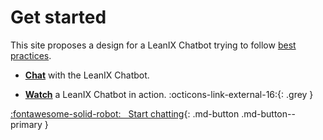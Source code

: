 # Get started 

This site proposes a design for a LeanIX Chatbot trying to follow [best practices](https://docs.microsoft.com/en-au/azure/bot-service/bot-service-design-principles?view=azure-bot-service-4.0/). 

- **[Chat](welcome//)** with the LeanIX Chatbot.

- **[Watch](https://www.youtube.com/watch?v=buq0Q-0vdcw&feature=youtu.be/)** a LeanIX Chatbot in action. :octicons-link-external-16:{: .grey } 

[:fontawesome-solid-robot: &nbsp; Start chatting](welcome//){: .md-button .md-button--primary }
